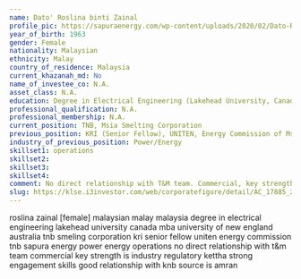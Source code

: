 ```yaml
---
name: Dato' Roslina binti Zainal
profile_pic: https://sapuraenergy.com/wp-content/uploads/2020/02/Dato-Roslina.png
year_of_birth: 1963 
gender: Female
nationality: Malaysian
ethnicity: Malay
country_of_residence: Malaysia 
current_khazanah_md: No
name_of_investee_co: N.A.
asset_class: N.A.
education: Degree in Electrical Engineering (Lakehead University, Canada), MBA (University of New England, Australia)
professional_qualification: N.A.
professional_membership: N.A.
current_position: TNB, Msia Smelting Corporation
previous_position: KRI (Senior Fellow), UNITEN, Energy Commission of Msia, TNB, Sapura Energy
industry_of_previous_position: Power/Energy
skillset1: operations
skillset2: 
skillset3: 
skillset4: 
comment: No direct relationship with T&M team. Commercial, key strength is industry regulatory (KeTTha), strong engagement skills & good relationship with KNB (source is Amran).
slug: https://klse.i3investor.com/web/corporatefigure/detail/AC_17885_2329504899?id=5347-6901-3395850919
---
```


roslina zainal [female] malaysian malay malaysia degree in electrical engineering lakehead university canada mba university of new england australia tnb smeling corporation kri senior fellow uniten energy commission tnb sapura energy power energy operations no direct relationship with t&m team commercial key strength is industry regulatory kettha strong engagement skills good relationship with knb source is amran